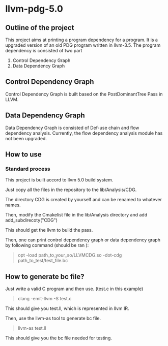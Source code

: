 # llvm-pdg-5.0

## Outline of the project

This project aims at printing a program dependency for a program. It is a upgraded version of an old PDG program written in llvm-3.5.
The program dependency is consisted of two part 
  1. Control Dependency Graph
  2. Data Dependency Graph

## Control Dependency Graph
Control Dependency Graph is built based on the PostDominantTree Pass in LLVM. 

## Data Dependency Graph
Data Dependency Graph is consisted of Def-use chain and flow dependency analysis. 
Currently, the flow dependency analysis module has not been upgraded.  

## How to use
### Standard process

This project is built accord to llvm 5.0 build system. 

Just copy all the files in the repository to the lib/Analysis/CDG.

The directory CDG is created by yourself and can be renamed to whatever names.

Then, modify the Cmakelist file in the lib/Analysis directory and add add_subdirecoty("CDG")

This should get the llvm to build the pass.

Then, one can print control dependency graph or data dependency graph by following command (should be ran ):

> opt -load path_to_your_so/LLVMCDG.so -dot-cdg path_to_test/test_file.bc 



## How to generate bc file?
Just write a valid C program and then use. (test.c in this example)

> clang -emit-llvm -S test.c

This should give you test.ll, which is represented in llvm IR. 

Then, use the llvm-as tool to generate bc file.

> llvm-as test.ll 

This should give you the bc file needed for testing.
